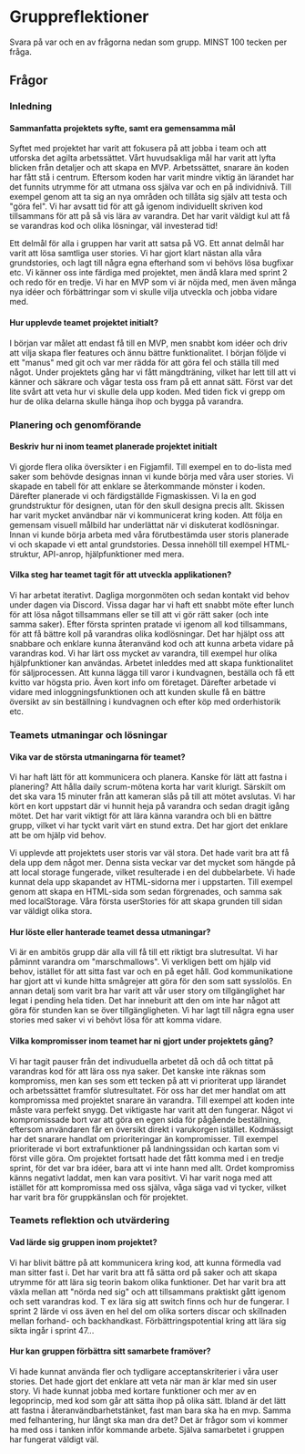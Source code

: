 # Gruppreflektioner

Svara på var och en av frågorna nedan som grupp. MINST 100 tecken per fråga.

## Frågor

### Inledning

#### Sammanfatta projektets syfte, samt era gemensamma mål

Syftet med projektet har varit att fokusera på att jobba i team och att utforska det agilta arbetssättet. Vårt huvudsakliga mål har varit att lyfta blicken från detaljer och att skapa en MVP. Arbetssättet, snarare än koden har fått stå i centrum. Eftersom koden har varit mindre viktig än lärandet har det funnits utrymme för att utmana oss själva var och en på individnivå. Till exempel genom att ta sig an nya områden och tillåta sig själv att testa och "göra fel". Vi har avsatt tid för att gå igenom individuellt skriven kod tillsammans för att på så vis lära av varandra. Det har varit väldigt kul att få se varandras kod och olika lösningar, väl investerad tid!

Ett delmål för alla i gruppen har varit att satsa på VG. Ett annat delmål har varit att lösa samtliga user stories. Vi har gjort klart nästan alla våra grundstories, och lagt till några egna efterhand som vi behövs lösa bugfixar etc. Vi känner oss inte färdiga med projektet, men ändå klara med sprint 2 och redo för en tredje. Vi har en MVP som vi är nöjda med, men även många nya idéer och förbättringar som vi skulle vilja utveckla och jobba vidare med. 

#### Hur upplevde teamet projektet initialt?

I början var målet att endast få till en MVP, men snabbt kom idéer och driv att vilja skapa fler features och ännu bättre funktionalitet. I början följde vi ett "manus" med git och var mer rädda för att göra fel och ställa till med något. Under projektets gång har vi fått mängdträning, vilket har lett till att vi känner och säkrare och vågar testa oss fram på ett annat sätt. Först var det lite svårt att veta hur vi skulle dela upp koden. Med tiden fick vi grepp om hur de olika delarna skulle hänga ihop och bygga på varandra. 

### Planering och genomförande

#### Beskriv hur ni inom teamet planerade projektet initialt

Vi gjorde flera olika översikter i en Figjamfil. Till exempel en  to do-lista med saker som behövde designas innan vi kunde börja med våra user stories. Vi skapade en tabell för att enklare se återkommande mönster i koden. Därefter planerade vi och färdigställde Figmaskissen. Vi la en god grundstruktur för designen, utan för den skull designa precis allt. Skissen har varit mycket användbar när vi kommunicerat kring koden. Att följa en gemensam visuell målbild har underlättat när vi diskuterat kodlösningar. Innan vi kunde börja arbeta med våra förutbestämda user storis planerade vi och skapade vi ett antal grundstories. Dessa innehöll till exempel HTML-struktur, API-anrop, hjälpfunktioner med mera. 

#### Vilka steg har teamet tagit för att utveckla applikationen?

Vi har arbetat iterativt. Dagliga morgonmöten och sedan kontakt vid behov under dagen via Discord. Vissa dagar har vi haft ett snabbt möte efter lunch för att lösa något tillsammans eller se till att vi gör rätt saker (och inte samma saker). Efter första sprinten pratade vi igenom all kod tillsammans, för att få bättre koll på varandras olika kodlösningar. Det har hjälpt oss att snabbare och enklare kunna återanvänd kod och att kunna arbeta vidare på varandras kod. Vi har lärt oss mycket av varandra, till exempel hur olika hjälpfunktioner kan användas. Arbetet inleddes med att skapa funktionalitet för säljprocessen. Att kunna lägga till varor i kundvagnen, beställa och få ett kvitto var högsta prio. Även kort info om företaget. Därefter arbetade vi vidare med inloggningsfunktionen och att kunden skulle få en bättre översikt av sin beställning i kundvagnen och efter köp med orderhistorik etc. 

### Teamets utmaningar och lösningar

#### Vika var de största utmaningarna för teamet?

Vi har haft lätt för att kommunicera och planera. Kanske för lätt att fastna i planering? Att hålla daily scrum-mötena korta har varit klurigt. Särskilt om det ska vara 15 minuter från att kameran slås på till att mötet avslutas. Vi har kört en kort uppstart där vi hunnit heja på varandra och sedan dragit igång mötet. Det har varit viktigt för att lära känna varandra och bli en bättre grupp, vilket vi har tyckt varit värt en stund extra. Det har gjort det enklare att be om hjälp vid behov. 
 
Vi upplevde att projektets user storis var väl stora. Det hade varit bra att få dela upp dem något mer. Denna sista veckar var det mycket som hängde på att local storage fungerade, vilket resulterade i en del dubbelarbete. Vi hade kunnat dela upp skapandet av HTML-sidorna mer i uppstarten. Till exempel genom att skapa en HTML-sida som sedan förgrenades, och samma sak med localStorage. Våra första userStories för att skapa grunden till sidan var väldigt olika stora.

#### Hur löste eller hanterade teamet dessa utmaningar?

Vi är en ambitös grupp där alla vill få till ett riktigt bra slutresultat. Vi har påminnt varandra om "marschmallows". Vi verkligen bett om hjälp vid behov, istället för att sitta fast var och en på eget håll. God kommunikatione har gjort att vi kunde hitta smågrejer att göra för den som satt sysslolös. En annan detalj som varit bra har varit att vår user story om tillgänglighet har legat i pending hela tiden. Det har inneburit att den om inte har något att göra för stunden kan se över tillgängligheten. Vi har lagt till några egna user stories med saker vi vi behövt lösa för att komma vidare.

#### Vilka kompromisser inom teamet har ni gjort under projektets gång?

Vi har tagit pauser från det indivuduella arbetet då och då och tittat på varandras kod för att lära oss nya saker. Det kanske inte räknas som kompromiss, men kan ses som ett tecken på att vi prioriterat upp lärandet och arbetssättet framför slutresultatet. För oss har det mer handlat om att kompromissa med projektet snarare än varandra. Till exempel att koden inte måste vara perfekt snygg. Det viktigaste har varit att den fungerar. Något vi kompromissade bort var att göra en egen sida för pågående beställning, eftersom användaren får en översikt direkt i varukorgen istället. Kodmässigt har det snarare handlat om prioriteringar än kompromisser. Till exempel prioriterade vi bort extrafunktioner på landningssidan och kartan som vi först ville göra. Om projektet fortsatt hade det fått komma med i en tredje sprint, för det var bra idéer, bara att vi inte hann med allt. Ordet kompromiss känns negativt laddat, men kan vara positivt. Vi har varit noga med att istället för att kompromissa med oss själva, våga säga vad vi tycker, vilket har varit bra för gruppkänslan och för projektet. 


### Teamets reflektion och utvärdering

#### Vad lärde sig gruppen inom projektet?

Vi har blivit bättre på att kommunicera kring kod, att kunna förmedla vad man sitter fast i. Det har varit bra att få sätta ord på saker och att skapa utrymme för att lära sig teorin bakom olika funktioner. Det har varit bra att växla mellan att "nörda ned sig" och att tillsammans praktiskt gått igenom och sett varandras kod. T ex lära sig att switch finns och hur de fungerar. I sprint 2 lärde vi oss även en hel del om olika sorters discar och skillnaden mellan forhand- och backhandkast. Förbättringspotential kring att lära sig sikta ingår i sprint 47...

#### Hur kan gruppen förbättra sitt samarbete framöver?

Vi hade kunnat använda fler och tydligare acceptanskriterier i våra user stories. Det hade gjort det enklare att veta när man är klar med sin user story. Vi hade kunnat jobba med kortare funktioner och mer av en legoprincip, med kod som går att sätta ihop på olika sätt. Ibland är det lätt att fastna i återanvändbarhetstänket, fast man bara ska ha en mvp. Samma med felhantering, hur långt ska man dra det? Det är frågor som vi kommer ha med oss i tanken inför kommande arbete. Själva samarbetet i gruppen har fungerat väldigt väl. 
